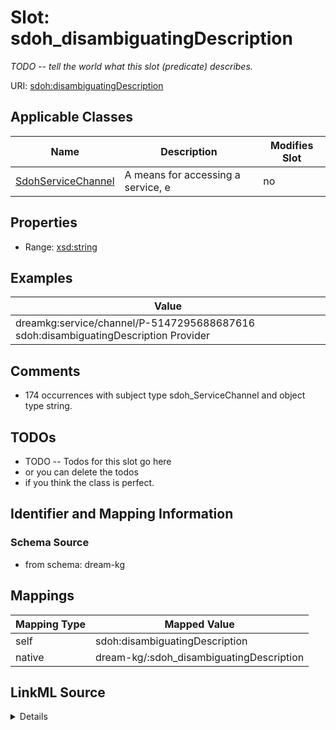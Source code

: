 

# Slot: sdoh_disambiguatingDescription


_TODO -- tell the world what this slot (predicate) describes._





URI: [sdoh:disambiguatingDescription](http://schema.org/disambiguatingDescription)



<!-- no inheritance hierarchy -->





## Applicable Classes

| Name | Description | Modifies Slot |
| --- | --- | --- |
| [SdohServiceChannel](../classes/SdohServiceChannel.md) | A means for accessing a service, e |  no  |







## Properties

* Range: [xsd:string](http://www.w3.org/2001/XMLSchema#string)






## Examples

| Value |
| --- |
| dreamkg:service/channel/P-5147295688687616 sdoh:disambiguatingDescription Provider |

## Comments

* 174 occurrences with subject type sdoh_ServiceChannel and object type string.

## TODOs

* TODO -- Todos for this slot go here
* or you can delete the todos
* if you think the class is perfect.

## Identifier and Mapping Information







### Schema Source


* from schema: dream-kg




## Mappings

| Mapping Type | Mapped Value |
| ---  | ---  |
| self | sdoh:disambiguatingDescription |
| native | dream-kg/:sdoh_disambiguatingDescription |




## LinkML Source

<details>
```yaml
name: sdoh_disambiguatingDescription
description: TODO -- tell the world what this slot (predicate) describes.
todos:
- TODO -- Todos for this slot go here
- or you can delete the todos
- if you think the class is perfect.
comments:
- 174 occurrences with subject type sdoh_ServiceChannel and object type string.
examples:
- value: dreamkg:service/channel/P-5147295688687616 sdoh:disambiguatingDescription
    Provider
from_schema: dream-kg
rank: 1000
slot_uri: sdoh:disambiguatingDescription
alias: sdoh_disambiguatingDescription
domain_of:
- sdoh_ServiceChannel
range: string

```
</details>